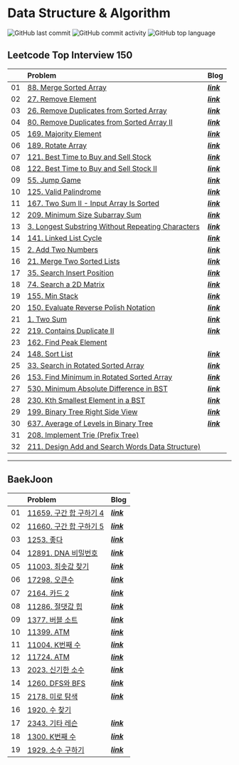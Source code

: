 # Data Structure & Algorithm

![GitHub last commit](https://img.shields.io/github/last-commit/nahyeon99/leetcode)
![GitHub commit activity](https://img.shields.io/github/commit-activity/m/nahyeon99/leetcode)
![GitHub top language](https://img.shields.io/github/languages/top/nahyeon99/leetcode?color=yellow&logo=Java)

## Leetcode Top Interview 150

|    | Problem                                                                                                                      | Blog                                           |
|:--:|:-----------------------------------------------------------------------------------------------------------------------------|:-----------------------------------------------|
| 01 | [88. Merge Sorted Array](./src/leetcode/MergeSortedArray/Solution.java)                                                      | [**_link_**](https://nahyeon99.tistory.com/2)  |
| 02 | [27. Remove Element ](./src/leetcode/RemoveElement/Solution.java)                                                            | [**_link_**](https://nahyeon99.tistory.com/3)  |
| 03 | [26. Remove Duplicates from Sorted Array](./src/leetcode/RemoveDuplicatesFromSortedArray/Solution.java)                      | [**_link_**](https://nahyeon99.tistory.com/4)  |
| 04 | [80. Remove Duplicates from Sorted Array II](./src/leetcode/RemoveDuplicatesFromSortedArray2/Solution.java)                  | [**_link_**](https://nahyeon99.tistory.com/6)  |
| 05 | [169. Majority Element](./src/leetcode/MajorityElement/Solution.java)                                                        | [**_link_**](https://nahyeon99.tistory.com/7)  |
| 06 | [189. Rotate Array](./src/leetcode/RotateArray/Solution.java)                                                                | [**_link_**](https://nahyeon99.tistory.com/8)  |
| 07 | [121. Best Time to Buy and Sell Stock](./src/leetcode/BestTimeToBuyAndSellStock/Solution.java)                               | [**_link_**](https://nahyeon99.tistory.com/9)  |
| 08 | [122. Best Time to Buy and Sell Stock II](./src/leetcode/BestTimeToBuyAndSellStock2/Solution.java)                           | [**_link_**](https://nahyeon99.tistory.com/10) |
| 09 | [55. Jump Game](./src/leetcode/JumpGame/Solution.java)                                                                       | [**_link_**](https://nahyeon99.tistory.com/11) |
| 10 | [125. Valid Palindrome](./src/leetcode/ValidPalindrome/Solution.java)                                                        | [**_link_**](https://nahyeon99.tistory.com/12) |
| 11 | [167. Two Sum II - Input Array Is Sorted](./src/leetcode/TwoSum2_InputArrayIsSorted/Solution.java)                           | [**_link_**](https://nahyeon99.tistory.com/13) |
| 12 | [209. Minimum Size Subarray Sum](./src/leetcode/MinimumSizeSubarraySum/Solution.java)                                        | [**_link_**](https://nahyeon99.tistory.com/17) |
| 13 | [3. Longest Substring Without Repeating Characters](./src/leetcode/LongestSubstringWithoutRepeatingCharacters/Solution.java) | [**_link_**](https://nahyeon99.tistory.com/18) |
| 14 | [141. Linked List Cycle](./src/leetcode/LinkedListCycle/Solution.java)                                                       | [**_link_**](https://nahyeon99.tistory.com/19) |
| 15 | [2. Add Two Numbers](./src/leetcode/AddTwoNumbers/Solution.java)                                                             | [**_link_**](https://nahyeon99.tistory.com/20) |
| 16 | [21. Merge Two Sorted Lists](./src/leetcode/MergeTwoSortedLists/Solution.java)                                               | [**_link_**](https://nahyeon99.tistory.com/21) |
| 17 | [35. Search Insert Position](./src/leetcode/SearchInsertPosition/Solution.java)                                              | [**_link_**](https://nahyeon99.tistory.com/22) |
| 18 | [74. Search a 2D Matrix](./src/leetcode/SearchA2DMatrix/Solution.java)                                                       | [**_link_**](https://nahyeon99.tistory.com/23) |
| 19 | [155. Min Stack](./src/leetcode/MinStack/MinStack.java)                                                                      | [**_link_**](https://nahyeon99.tistory.com/24) |
| 20 | [150. Evaluate Reverse Polish Notation](./src/leetcode/EvaluateReversePolishNotation/Solution2.java)                         | [**_link_**](https://nahyeon99.tistory.com/25) |
| 21 | [1. Two Sum](./src/leetcode/TwoSum/Solution2.java)                                                                           | [**_link_**](https://nahyeon99.tistory.com/26) |
| 22 | [219. Contains Duplicate II](./src/leetcode/ContainsDuplicate2/Solution.java)                                                | [**_link_**](https://nahyeon99.tistory.com/27) |
| 23 | [162. Find Peak Element](./src/leetcode/FindPeakElement/Solution.java)                                                       |                                                |
| 24 | [148. Sort List](./src/leetcode/SortList/Solution.java)                                                                      | [**_link_**](https://nahyeon99.tistory.com/28) |
| 25 | [33. Search in Rotated Sorted Array](./src/leetcode/SearchInRotatedSortedArray/Solution.java)                                | [**_link_**](https://nahyeon99.tistory.com/29) |
| 26 | [153. Find Minimum in Rotated Sorted Array](./src/leetcode/FindMinimumInRotatedSortedArray/Solution.java)                    | [**_link_**](https://nahyeon99.tistory.com/30) |
| 27 | [530. Minimum Absolute Difference in BST](./src/leetcode/MinimumAbsoluteDifferenceInBST/Solution.java)                       | [**_link_**](https://nahyeon99.tistory.com/32) |
| 28 | [230. Kth Smallest Element in a BST](./src/leetcode/KthSmallestElementinaBST/Solution.java)                                  | [**_link_**](https://nahyeon99.tistory.com/33) |
| 29 | [199. Binary Tree Right Side View](./src/leetcode/BinaryTreeRightSideView/Solution.java)                                     | [**_link_**](https://nahyeon99.tistory.com/34) |
| 30 | [637. Average of Levels in Binary Tree](./src/leetcode/AverageofLevelsinBinaryTree/Solution.java)                            | [**_link_**](https://nahyeon99.tistory.com/35) |
| 31 | [208. Implement Trie (Prefix Tree)](./src/leetcode/ImplementTrie/Trie2.java)                                                 |                                                |
| 32 | [211. Design Add and Search Words Data Structure)](./src/leetcode/DesignAddAndSearchWordsDataStructure/WordDictionary.java)  |                                                |

---

## BaekJoon

|    | Problem                                                    | Blog                                           |
|:--:|:-----------------------------------------------------------|:-----------------------------------------------|
| 01 | [11659. 구간 합 구하기 4](./src/boj/q11659_구간_합_구하기_4/Main.java) | [**_link_**](https://nahyeon99.tistory.com/36) |
| 02 | [11660. 구간 합 구하기 5](./src/boj/q11660_구간_합_구하기_5/Main.java) | [**_link_**](https://nahyeon99.tistory.com/37) |
| 03 | [1253. 좋다](./src/boj/q1253_좋다/Main.java)                   | [**_link_**](https://nahyeon99.tistory.com/38) |
| 04 | [12891. DNA 비밀번호](./src/boj/q12891_DNA_비밀번호/Main.java)     | [**_link_**](https://nahyeon99.tistory.com/39) |
| 05 | [11003. 최솟값 찾기](./src/boj/q11003_최솟값_찾기/Main.java)         | [**_link_**](https://nahyeon99.tistory.com/40) |
| 06 | [17298. 오큰수](./src/boj/q17298_오큰수/Main.java)               | [**_link_**](https://nahyeon99.tistory.com/41) |
| 07 | [2164. 카드 2](./src/boj/q2164_카드_2/Main.java)               | [**_link_**](https://nahyeon99.tistory.com/42) |
| 08 | [11286. 절댓값 힙](./src/boj/q11286_절댓값_힙_구현하기/Main.java)      | [**_link_**](https://nahyeon99.tistory.com/43) |
| 09 | [1377. 버블 소트](./src/boj/q1377_버블_소트/Main.java)             | [**_link_**](https://nahyeon99.tistory.com/44) |
| 10 | [11399. ATM](./src/boj/q11399_ATM/Main.java)               | [**_link_**](https://nahyeon99.tistory.com/45) |
| 11 | [11004. K번째 수](./src/boj/q11004_k번째_수/Main.java)           | [**_link_**](https://nahyeon99.tistory.com/46) |
| 12 | [11724. ATM](./src/boj/q11724_연결_요소의_개수/Main.java)         | [**_link_**](https://nahyeon99.tistory.com/47) |
| 13 | [2023. 신기한 소수](./src/boj/q2023_신기한_소수/Main.java)           | [**_link_**](https://nahyeon99.tistory.com/48) |
| 14 | [1260. DFS와 BFS](./src/boj/q1260_DFS와_BFS/Main.java)       | [**_link_**](https://nahyeon99.tistory.com/49) |
| 15 | [2178. 미로 탐색](./src/boj/q2178_미로_탐색/Main.java)             | [**_link_**](https://nahyeon99.tistory.com/50) |
| 16 | [1920. 수 찾기](./src/boj/q1920_수_찾기/Main.java)               |                                                |
| 17 | [2343. 기타 레슨](./src/boj/q2343_기타_레슨/Main.java)             | [**_link_**](https://nahyeon99.tistory.com/51) |
| 18 | [1300. K번째 수](./src/boj/q1300_K번째_수/Main.java)             | [**_link_**](https://nahyeon99.tistory.com/52) |
| 19 | [1929. 소수 구하기](./src/boj/q1929_소수_구하기/Main.java)           | [**_link_**](https://nahyeon99.tistory.com/53) |

